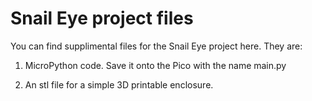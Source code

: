 # Snail Eye project files

You can find supplimental files for the Snail Eye project here. They are:

1) MicroPython code. Save it onto the Pico with the name main.py

2) An stl file for a simple 3D printable enclosure. 
